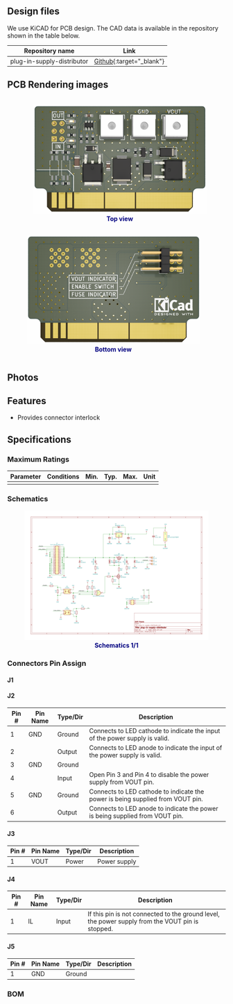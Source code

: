## Design files

We use KiCAD for PCB design. The CAD data is available in the repository shown in the table below.

| Repository name | Link |
| --- | --- |
| plug-in-supply-distributor | [<i class="fab fa-github"></i> Github](https://github.com/OUXT-Polaris/plug-in-supply-distributor){:target="_blank"} |

## PCB Rendering images

<div style="text-align:center">
  <figure style="display:inline-block;margin-right:25px">
    <img width="400" src="https://github.com/OUXT-Polaris/plug-in-supply-distributor/blob/main/images/pcb_image_topview.png?raw=true" />
    <figcaption style="caption-side:bottom;text-align:center;font-weight:bold;color:navy">Top view</figcaption>
  </figure>
  <figure style="display:inline-block;margin-left:25px">
    <img width="400" src="https://github.com/OUXT-Polaris/plug-in-supply-distributor/blob/main/images/pcb_image_bottomview.png?raw=true" />
    <figcaption style="caption-side:bottom;text-align:center;font-weight:bold;color:navy">Bottom view</figcaption>
  </figure>
</div>

## Photos

## Features

- Provides connector interlock

## Specifications

### Maximum Ratings

| Parameter | Conditions | Min. | Typ. | Max. | Unit |
| --- | --- | --- | --- | --- | --- |
|  |  |  |  |  |  |

### Schematics

<figure>
  <img width="1000" src="https://github.com/OUXT-Polaris/plug-in-supply-distributor/blob/main/images/schematics.png?raw=true" />
  <figcaption style="caption-side:bottom;text-align:center;font-weight:bold;color:navy">Schematics 1/1</figcaption>
</figure>

### Connectors Pin Assign

#### J1


#### J2

| Pin # | Pin Name | Type/Dir | Description |
| --- | --- | --- | --- |
| 1 | GND | Ground | Connects to LED cathode to indicate the input of the power supply is valid. |
| 2 |  | Output | Connects to LED anode to indicate the input of the power supply is valid. |
| 3 | GND | Ground |  |
| 4 |  | Input | Open Pin 3 and Pin 4 to disable the power supply from VOUT pin. |
| 5 | GND | Ground | Connects to LED cathode to indicate the power is being supplied from VOUT pin. |
| 6 |  | Output | Connects to LED anode to indicate the power is being supplied from VOUT pin. |

#### J3

| Pin # | Pin Name | Type/Dir | Description |
| --- | --- | --- | --- |
| 1 | VOUT | Power | Power supply |

#### J4

| Pin # | Pin Name | Type/Dir | Description |
| --- | --- | --- | --- |
| 1 | IL | Input | If this pin is not connected to the ground level, the power supply from the VOUT pin is stopped. |

#### J5

| Pin # | Pin Name | Type/Dir | Description |
| --- | --- | --- | --- |
| 1 | GND | Ground |  |

### BOM